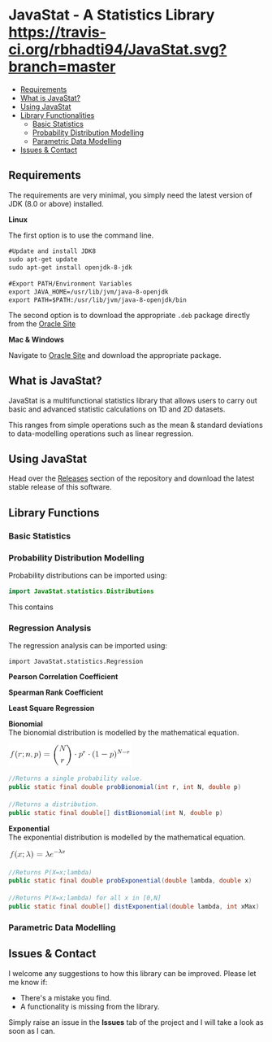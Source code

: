 # JavaStat - A Statistics Library https://travis-ci.org/rbhadti94/JavaStat.svg?branch=master

* [Requirements](#requirements)
* [What is JavaStat?](#what-is-JavaStat?)
* [Using JavaStat](#using-JavaStat)
* [Library Functionalities](#library-functionalities)
  * [Basic Statistics](###basic-statistics)
  * [Probability Distribution Modelling](###probability-distribution-modelling)
  * [Parametric Data Modelling](###parametric-data-modelling)
* [Issues & Contact](#issues-&-contact)

## Requirements
The requirements are very minimal, you simply need the latest version of JDK (8.0 or above) installed.

**Linux**

The first option is to use the command line.
```
#Update and install JDK8
sudo apt-get update
sudo apt-get install openjdk-8-jdk

#Export PATH/Environment Variables
export JAVA_HOME=/usr/lib/jvm/java-8-openjdk
export PATH=$PATH:/usr/lib/jvm/java-8-openjdk/bin
```

The second option is to download the appropriate ```.deb``` package directly from the [Oracle Site](http://www.oracle.com/technetwork/java/javase/downloads/jdk8-downloads-2133151.html)

**Mac & Windows**

Navigate to [Oracle Site](http://www.oracle.com/technetwork/java/javase/downloads/jdk8-downloads-2133151.html) and download the appropriate package.

## What is JavaStat?
JavaStat is a multifunctional statistics library that allows users to carry out basic and advanced statistic calculations on 1D and 2D datasets.

This ranges from simple operations such as the mean & standard deviations to data-modelling operations such as linear regression.

## Using JavaStat
Head over the [Releases](https://github.com/rbhadti94/JavaStat/releases) section of the repository and download the latest stable release of this software.

## Library Functions


### Basic Statistics


### Probability Distribution Modelling
Probability distributions can be imported using:
```java
import JavaStat.statistics.Distributions
```
This contains


### Regression Analysis
The regression analysis can be imported using:
```
import JavaStat.statistics.Regression
```


**Pearson Correlation Coefficient**

**Spearman Rank Coefficient**

**Least Square Regression**


**Bionomial**                                                          
The bionomial distribution is modelled by the mathematical equation.

![Images2](images/binomialeq.png)

```java
//Returns a single probability value.
public static final double probBionomial(int r, int N, double p)

//Returns a distribution.
public static final double[] distBionomial(int N, double p)
```
**Exponential**                                             
The exponential distribution is modelled by the mathematical equation.

![Images2](images/expeq.png)

```java
//Returns P(X=x;lambda)
public static final double probExponential(double lambda, double x)

//Returns P(X=x;lambda) for all x in [0,N]
public static final double[] distExponential(double lambda, int xMax)
```

### Parametric Data Modelling



## Issues & Contact
I welcome any suggestions to how this library can be improved. Please let me know if:
* There's a mistake you find.
* A functionality is missing from the library.

Simply raise an issue in the **Issues** tab of the project and I will take a look as soon as I can.  
